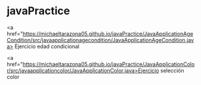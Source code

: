 # javaPractice

<a href="https://michaeltarazona05.github.io/javaPractice/JavaApplicationAgeCondition/src/javaapplicationagecondition/JavaApplicationAgeCondition.java> Ejercicio edad condicional </a>

<a href="https://michaeltarazona05.github.io/javaPractice/JavaApplicationColor/src/javaapplicationcolor/JavaApplicationColor.java>Ejercicio selección color </a>
